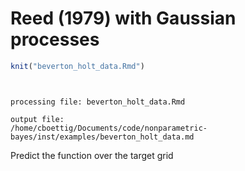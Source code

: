 Reed (1979) with Gaussian processes 
========================================================







```r
knit("beverton_holt_data.Rmd")
```

```


processing file: beverton_holt_data.Rmd
```

```
output file:
/home/cboettig/Documents/code/nonparametric-bayes/inst/examples/beverton_holt_data.md
```


Predict the function over the target grid





























